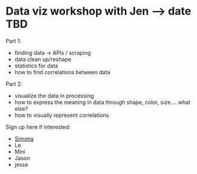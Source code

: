 # Data viz workshop with Jen --> date TBD

Part 1:

*   finding data -> APIs / scraping
*   data clean up/reshape
*   statistics for data
*   how to find correlations between data

Part 2:

*   visualize the data in processing
*   how to express the meaning in data through shape, color, size.... what else?
*   how to visually represent correlations

Sign up here if interested:

*   [Simona](/ep/profile/tDdkclidozg)
*   Le
*   Mini
*   Jason
*   jesse